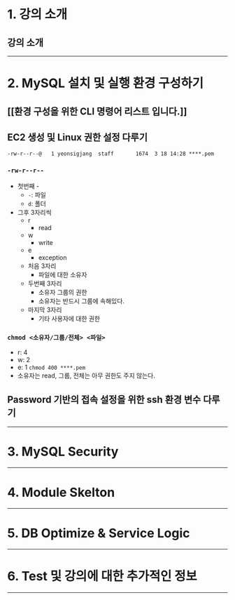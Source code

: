 # 1. 강의 소개
## 강의 소개

****
# 2. MySQL 설치 및 실행 환경 구성하기
## [[환경 구성을 위한 CLI 명령어 리스트 입니다.]]

## EC2 생성 및 Linux 권한 설정 다루기
`-rw-r--r--@   1 yeonsigjang  staff       1674  3 18 14:28 ****.pem`
### `-rw-r--r--`
- 첫번째 -
	- `-`: 파일
	- `d`: 폴더
- 그후 3자리씩
	- r
		- read
	- w
		- write
	- e
		- exception
	- 처음 3자리
		- 파일에 대한 소유자
	- 두번째 3자리
		- 소유자 그룹의 권한
		- 소유자는 반드시 그룹에 속해있다.
	- 마지막 3자리
		- 기타 사용자에 대한 권한
### `chmod <소유자/그룹/전체> <파일>`
- r: 4
- w: 2
- e: 1
`chmod 400 ****.pem`
- 소유자는 read, 그룹, 전체는 아무 권한도 주지 않는다.
## Password 기반의 접속 설정을 위한 ssh 환경 변수 다루기

****
# 3. MySQL Security

****
# 4. Module Skelton

****
# 5. DB Optimize & Service Logic

****
# 6. Test 및 강의에 대한 추가적인 정보

****